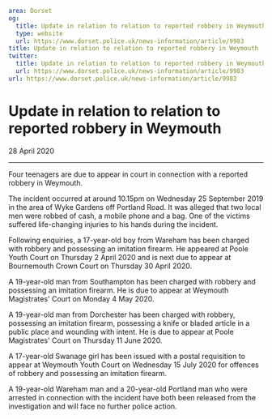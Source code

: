 ```yaml
area: Dorset
og:
  title: Update in relation to relation to reported robbery in Weymouth
  type: website
  url: https://www.dorset.police.uk/news-information/article/9983
title: Update in relation to relation to reported robbery in Weymouth |
twitter:
  title: Update in relation to relation to reported robbery in Weymouth
  url: https://www.dorset.police.uk/news-information/article/9983
url: https://www.dorset.police.uk/news-information/article/9983
```

# Update in relation to relation to reported robbery in Weymouth

28 April 2020

* * *

Four teenagers are due to appear in court in connection with a reported robbery in Weymouth.

The incident occurred at around 10.15pm on Wednesday 25 September 2019 in the area of Wyke Gardens off Portland Road. It was alleged that two local men were robbed of cash, a mobile phone and a bag. One of the victims suffered life-changing injuries to his hands during the incident.

Following enquiries, a 17-year-old boy from Wareham has been charged with robbery and possessing an imitation firearm. He appeared at Poole Youth Court on Thursday 2 April 2020 and is next due to appear at Bournemouth Crown Court on Thursday 30 April 2020.

A 19-year-old man from Southampton has been charged with robbery and possessing an imitation firearm. He is due to appear at Weymouth Magistrates' Court on Monday 4 May 2020.

A 19-year-old man from Dorchester has been charged with robbery, possessing an imitation firearm, possessing a knife or bladed article in a public place and wounding with intent. He is due to appear at Poole Magistrates' Court on Thursday 11 June 2020.

A 17-year-old Swanage girl has been issued with a postal requisition to appear at Weymouth Youth Court on Wednesday 15 July 2020 for offences of robbery and possessing an imitation firearm.

A 19-year-old Wareham man and a 20-year-old Portland man who were arrested in connection with the incident have both been released from the investigation and will face no further police action.
